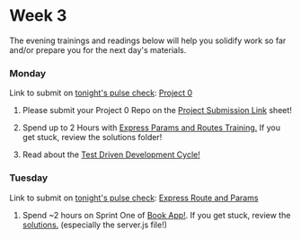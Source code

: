 # Week 3

The evening trainings and readings below will help you solidify work so far and/or prepare you for the next day's materials.




### Monday

Link to submit on [tonight's pulse check](https://docs.google.com/forms/d/e/1FAIpQLScicQdZtf2JLFw4O-u618YhNeaJ7sJXVN36ybzO7pnaV359QA/viewform?usp=sf_link): [Project 0](https://github.com/sf-wdi-37/project-0) 

1. Please submit your Project 0 Repo on the [Project Submission Link](https://docs.google.com/spreadsheets/d/1VUWa61eMVOE0WTUIqfzTX1-6KJhm4YecA7hXg41BP2Y/edit#gid=0) sheet!

2. Spend up to 2 Hours with [Express Params and Routes Training.](https://github.com/sf-wdi-37/express-routes-training) If you get stuck, review the solutions folder!

3. Read about the [Test Driven Development Cycle!](https://en.wikipedia.org/wiki/Test-driven_development#Test-driven_development_cycle)



### Tuesday

Link to submit on [tonight's pulse check](https://docs.google.com/forms/d/e/1FAIpQLScicQdZtf2JLFw4O-u618YhNeaJ7sJXVN36ybzO7pnaV359QA/viewform?usp=sf_link): [Express Route and Params](https://github.com/sf-wdi-37/express-routes-training)


1. Spend ~2 hours on Sprint One of [Book App!](https://github.com/sf-wdi-37/mongoose-books-app). If you get stuck, review the [solutions.](https://github.com/sf-wdi-37/mongoose-books-app/tree/solution-sprint-1) (especially the server.js file!)

<!--
### Wednesday

Link to submit on [tonight's pulse check](https://docs.google.com/forms/d/e/1FAIpQLScicQdZtf2JLFw4O-u618YhNeaJ7sJXVN36ybzO7pnaV359QA/viewform?usp=sf_link): none


### Thursday

Link to submit on [tonight's pulse check](https://docs.google.com/forms/d/e/1FAIpQLScicQdZtf2JLFw4O-u618YhNeaJ7sJXVN36ybzO7pnaV359QA/viewform?usp=sf_link): none


### Weekend

Link to submit on [tonight's pulse check](https://docs.google.com/forms/d/e/1FAIpQLScicQdZtf2JLFw4O-u618YhNeaJ7sJXVN36ybzO7pnaV359QA/viewform?usp=sf_link): none


-->
